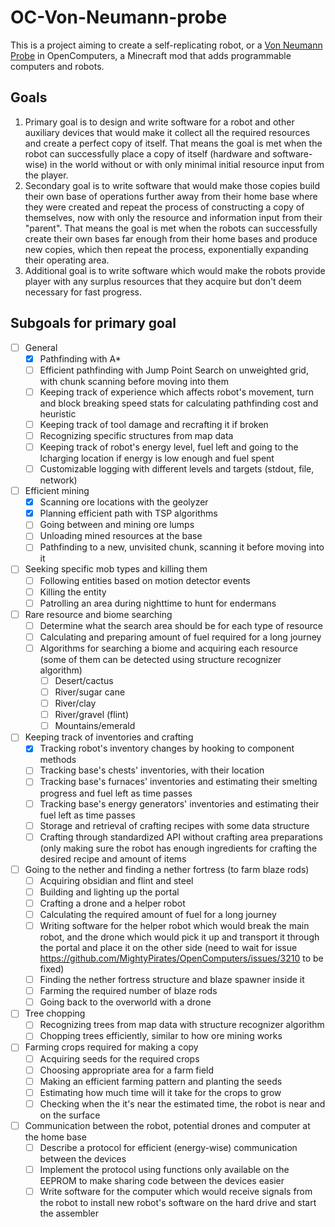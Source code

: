 # OC-Von-Neumann-probe
This is a project aiming to create a self-replicating robot, or a [Von Neumann Probe](https://en.wikipedia.org/wiki/Self-replicating_spacecraft) in OpenComputers, a Minecraft mod that adds programmable computers and robots.

## Goals
1. Primary goal is to design and write software for a robot and other auxiliary devices that would make it collect all the required resources and create a perfect copy of itself. That means the goal is met when the robot can successfully place a copy of itself (hardware and software-wise) in the world without or with only minimal initial resource input from the player.
2. Secondary goal is to write software that would make those copies build their own base of operations further away from their home base where they were created and repeat the process of constructing a copy of themselves, now with only the resource and information input from their "parent". That means the goal is met when the robots can successfully create their own bases far enough from their home bases and produce new copies, which then repeat the process, exponentially expanding their operating area.
3. Additional goal is to write software which would make the robots provide player with any surplus resources that they acquire but don't deem necessary for fast progress. 

## Subgoals for primary goal
- [ ] General
  - [x] Pathfinding with A*
  - [ ] Efficient pathfinding with Jump Point Search on unweighted grid, with chunk scanning before moving into them
  - [ ] Keeping track of experience which affects robot's movement, turn and block breaking speed stats for calculating pathfinding cost and heuristic
  - [ ] Keeping track of tool damage and recrafting it if broken
  - [ ] Recognizing specific structures from map data
  - [ ] Keeping track of robot's energy level, fuel left and going to the lcharging location if energy is low enough and fuel spent
  - [ ] Customizable logging with different levels and targets (stdout, file, network) 
- [ ] Efficient mining
  - [x] Scanning ore locations with the geolyzer
  - [x] Planning efficient path with TSP algorithms
  - [ ] Going between and mining ore lumps
  - [ ] Unloading mined resources at the base
  - [ ] Pathfinding to a new, unvisited chunk, scanning it before moving into it
- [ ] Seeking specific mob types and killing them
  - [ ] Following entities based on motion detector events
  - [ ] Killing the entity
  - [ ] Patrolling an area during nighttime to hunt for endermans
- [ ] Rare resource and biome searching
  - [ ] Determine what the search area should be for each type of resource
  - [ ] Calculating and preparing amount of fuel required for a long journey
  - [ ] Algorithms for searching a biome and acquiring each resource (some of them can be detected using structure recognizer algorithm)
    - [ ] Desert/cactus
    - [ ] River/sugar cane
    - [ ] River/clay
    - [ ] River/gravel (flint)
    - [ ] Mountains/emerald
- [ ] Keeping track of inventories and crafting
  - [x] Tracking robot's inventory changes by hooking to component methods
  - [ ] Tracking base's chests' inventories, with their location
  - [ ] Tracking base's furnaces' inventories and estimating their smelting progress and fuel left as time passes
  - [ ] Tracking base's energy generators' inventories and estimating their fuel left as time passes
  - [ ] Storage and retrieval of crafting recipes with some data structure
  - [ ] Crafting through standardized API without crafting area preparations (only making sure the robot has enough ingredients for crafting the desired recipe and amount of items
- [ ] Going to the nether and finding a nether fortress (to farm blaze rods)
  - [ ] Acquiring obsidian and flint and steel
  - [ ] Building and lighting up the portal
  - [ ] Crafting a drone and a helper robot
  - [ ] Calculating the required amount of fuel for a long journey
  - [ ] Writing software for the helper robot which would break the main robot, and the drone which would pick it up and transport it through the portal and place it on the other side (need to wait for issue https://github.com/MightyPirates/OpenComputers/issues/3210 to be fixed)
  - [ ] Finding the nether fortress structure and blaze spawner inside it
  - [ ] Farming the required number of blaze rods
  - [ ] Going back to the overworld with a drone
- [ ] Tree chopping
  - [ ] Recognizing trees from map data with structure recognizer algorithm
  - [ ] Chopping trees efficiently, similar to how ore mining works
- [ ] Farming crops required for making a copy
  - [ ] Acquiring seeds for the required crops
  - [ ] Choosing appropriate area for a farm field
  - [ ] Making an efficient farming pattern and planting the seeds
  - [ ] Estimating how much time will it take for the crops to grow
  - [ ] Checking when the it's near the estimated time, the robot is near and on the surface
- [ ] Communication between the robot, potential drones and computer at the home base
  - [ ] Describe a protocol for efficient (energy-wise) communication between the devices
  - [ ] Implement the protocol using functions only available on the EEPROM to make sharing code between the devices easier
  - [ ] Write software for the computer which would receive signals from the robot to install new robot's software on the hard drive and start the assembler
